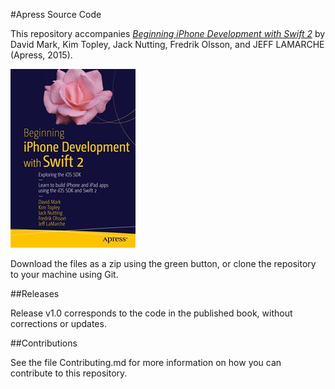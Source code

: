 #Apress Source Code

This repository accompanies [*Beginning iPhone Development with Swift 2*](http://www.apress.com/9781484217535) by David Mark, Kim Topley, Jack Nutting, Fredrik Olsson, and JEFF LAMARCHE (Apress, 2015).

![Cover image](9781484217535.jpg)

Download the files as a zip using the green button, or clone the repository to your machine using Git.

##Releases

Release v1.0 corresponds to the code in the published book, without corrections or updates.

##Contributions

See the file Contributing.md for more information on how you can contribute to this repository.
